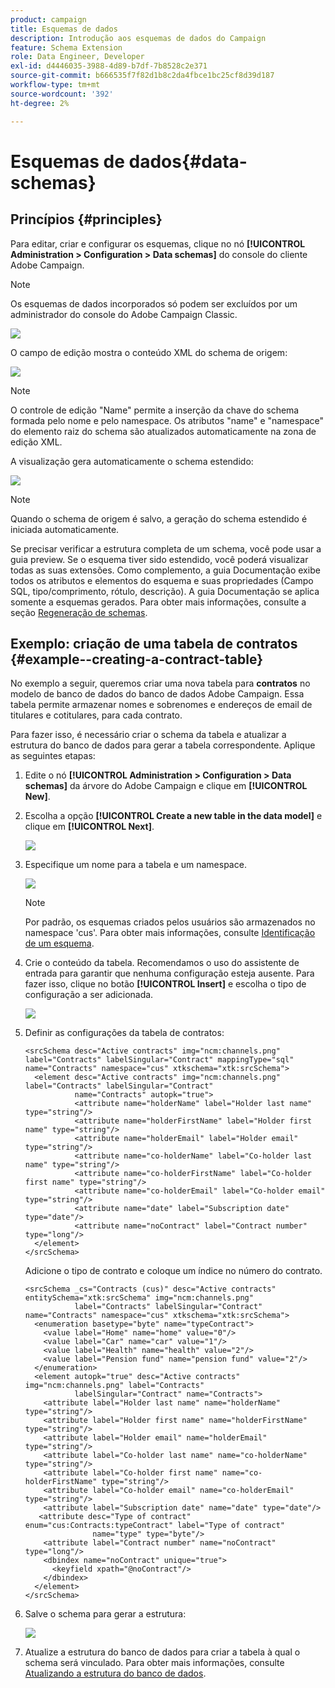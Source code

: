 ```yaml
---
product: campaign
title: Esquemas de dados
description: Introdução aos esquemas de dados do Campaign
feature: Schema Extension
role: Data Engineer, Developer
exl-id: d4446035-3988-4d89-b7df-7b8528c2e371
source-git-commit: b666535f7f82d1b8c2da4fbce1bc25cf8d39d187
workflow-type: tm+mt
source-wordcount: '392'
ht-degree: 2%

---
```


# Esquemas de dados{#data-schemas}

## Princípios {#principles}

Para editar, criar e configurar os esquemas, clique no nó **[!UICONTROL Administration > Configuration > Data schemas]** do console do cliente Adobe Campaign.

>[!NOTE]
>
>Os esquemas de dados incorporados só podem ser excluídos por um administrador do console do Adobe Campaign Classic.

![](assets/d_ncs_integration_schema_navtree.png)

O campo de edição mostra o conteúdo XML do schema de origem:

![](assets/d_ncs_integration_schema_edition.png)

>[!NOTE]
>
>O controle de edição &quot;Name&quot; permite a inserção da chave do schema formada pelo nome e pelo namespace. Os atributos &quot;name&quot; e &quot;namespace&quot; do elemento raiz do schema são atualizados automaticamente na zona de edição XML.

A visualização gera automaticamente o schema estendido:

![](assets/d_ncs_integration_schema_edition2.png)

>[!NOTE]
>
>Quando o schema de origem é salvo, a geração do schema estendido é iniciada automaticamente.

Se precisar verificar a estrutura completa de um schema, você pode usar a guia preview. Se o esquema tiver sido estendido, você poderá visualizar todas as suas extensões. Como complemento, a guia Documentação exibe todos os atributos e elementos do esquema e suas propriedades (Campo SQL, tipo/comprimento, rótulo, descrição). A guia Documentação se aplica somente a esquemas gerados. Para obter mais informações, consulte a seção [Regeneração de schemas](../../configuration/using/regenerating-schemas.md).

## Exemplo: criação de uma tabela de contratos {#example--creating-a-contract-table}

No exemplo a seguir, queremos criar uma nova tabela para **contratos** no modelo de banco de dados do banco de dados Adobe Campaign. Essa tabela permite armazenar nomes e sobrenomes e endereços de email de titulares e cotitulares, para cada contrato.

Para fazer isso, é necessário criar o schema da tabela e atualizar a estrutura do banco de dados para gerar a tabela correspondente. Aplique as seguintes etapas:

1. Edite o nó **[!UICONTROL Administration > Configuration > Data schemas]** da árvore do Adobe Campaign e clique em **[!UICONTROL New]**.
1. Escolha a opção **[!UICONTROL Create a new table in the data model]** e clique em **[!UICONTROL Next]**.

   ![](assets/s_ncs_configuration_create_new_schema.png)

1. Especifique um nome para a tabela e um namespace.

   ![](assets/s_ncs_configuration_create_new_param.png)

   >[!NOTE]
   >
   >Por padrão, os esquemas criados pelos usuários são armazenados no namespace &#39;cus&#39;. Para obter mais informações, consulte [Identificação de um esquema](../../configuration/using/about-schema-reference.md#identification-of-a-schema).

1. Crie o conteúdo da tabela. Recomendamos o uso do assistente de entrada para garantir que nenhuma configuração esteja ausente. Para fazer isso, clique no botão **[!UICONTROL Insert]** e escolha o tipo de configuração a ser adicionada.

   ![](assets/s_ncs_configuration_create_new_content.png)

1. Definir as configurações da tabela de contratos:

   ```
   <srcSchema desc="Active contracts" img="ncm:channels.png" label="Contracts" labelSingular="Contract" mappingType="sql" name="Contracts" namespace="cus" xtkschema="xtk:srcSchema">
     <element desc="Active contracts" img="ncm:channels.png" label="Contracts" labelSingular="Contract"
              name="Contracts" autopk="true">
              <attribute name="holderName" label="Holder last name" type="string"/>
              <attribute name="holderFirstName" label="Holder first name" type="string"/>
              <attribute name="holderEmail" label="Holder email" type="string"/>
              <attribute name="co-holderName" label="Co-holder last name" type="string"/>           
              <attribute name="co-holderFirstName" label="Co-holder first name" type="string"/>           
              <attribute name="co-holderEmail" label="Co-holder email" type="string"/>    
              <attribute name="date" label="Subscription date" type="date"/>     
              <attribute name="noContract" label="Contract number" type="long"/>  
     </element>
   </srcSchema>
   ```

   Adicione o tipo de contrato e coloque um índice no número do contrato.

   ```
   <srcSchema _cs="Contracts (cus)" desc="Active contracts" entitySchema="xtk:srcSchema" img="ncm:channels.png"
              label="Contracts" labelSingular="Contract" name="Contracts" namespace="cus" xtkschema="xtk:srcSchema">
     <enumeration basetype="byte" name="typeContract">
       <value label="Home" name="home" value="0"/>
       <value label="Car" name="car" value="1"/>
       <value label="Health" name="health" value="2"/>
       <value label="Pension fund" name="pension fund" value="2"/>
     </enumeration>
     <element autopk="true" desc="Active contracts" img="ncm:channels.png" label="Contracts"
              labelSingular="Contract" name="Contracts">
       <attribute label="Holder last name" name="holderName" type="string"/>
       <attribute label="Holder first name" name="holderFirstName" type="string"/>
       <attribute label="Holder email" name="holderEmail" type="string"/>
       <attribute label="Co-holder last name" name="co-holderName" type="string"/>
       <attribute label="Co-holder first name" name="co-holderFirstName" type="string"/>
       <attribute label="Co-holder email" name="co-holderEmail" type="string"/>
       <attribute label="Subscription date" name="date" type="date"/>
      <attribute desc="Type of contract" enum="cus:Contracts:typeContract" label="Type of contract"
                  name="type" type="byte"/>
       <attribute label="Contract number" name="noContract" type="long"/>
       <dbindex name="noContract" unique="true">
         <keyfield xpath="@noContract"/>
       </dbindex>
     </element>
   </srcSchema>
   ```

1. Salve o schema para gerar a estrutura:

   ![](assets/s_ncs_configuration_structure.png)

1. Atualize a estrutura do banco de dados para criar a tabela à qual o schema será vinculado. Para obter mais informações, consulte [Atualizando a estrutura do banco de dados](../../configuration/using/updating-the-database-structure.md).
